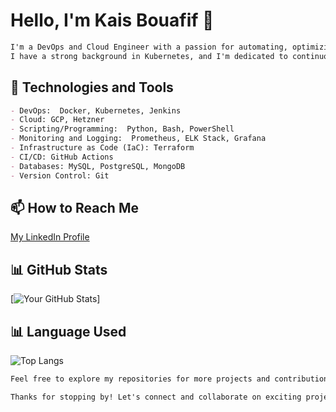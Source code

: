 
# Hello, I'm Kais Bouafif 👋
```markdown
I'm a DevOps and Cloud Engineer with a passion for automating, optimizing, and scaling infrastructure to deliver robust and efficient solutions. 
I have a strong background in Kubernetes, and I'm dedicated to continuous learning and staying up-to-date with industry trends.
```
## 🔧 Technologies and Tools
```markdown
- DevOps:  Docker, Kubernetes, Jenkins
- Cloud: GCP, Hetzner
- Scripting/Programming:  Python, Bash, PowerShell
- Monitoring and Logging:  Prometheus, ELK Stack, Grafana
- Infrastructure as Code (IaC): Terraform
- CI/CD: GitHub Actions
- Databases: MySQL, PostgreSQL, MongoDB
- Version Control: Git
```

## 📫 How to Reach Me

[My LinkedIn Profile](https://linkedin.com/in/kaisbouafif)


## 📊 GitHub Stats

[![Your GitHub Stats](https://github-readme-stats.vercel.app/api?username=kaisbouafif&show_icons=true)]


## 📊 Language Used


![Top Langs](https://github-readme-stats.vercel.app/api/top-langs/?username=kaisbouafif&layout=compact)

```md
Feel free to explore my repositories for more projects and contributions.

Thanks for stopping by! Let's connect and collaborate on exciting projects together.
```
